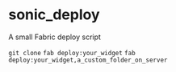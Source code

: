 # sonic_deploy
A small Fabric deploy script 

`
git clone `
`fab deploy:your_widget`
`fab deploy:your_widget,a_custom_folder_on_server
`
